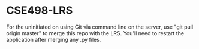 CSE498-LRS
==========
For the uninitiated on using Git via command line on the server, use "git pull origin master" to merge this repo with the LRS.  You'll need to restart the application after merging any .py files. 
